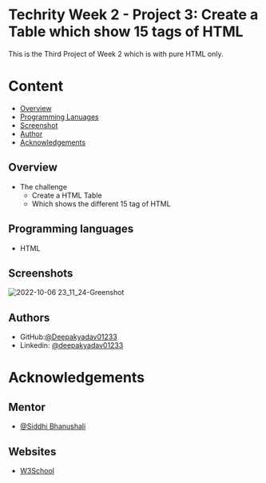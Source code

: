 
# Techrity Week 2 - Project 3: Create a Table which show 15 tags of HTML
This is the Third Project of Week 2 which is with pure HTML only.

# Content
- [Overview](#Overview)
- [Programming Lanuages](#Programming-languages)
- [Screenshot](#Screenshots)
- [Author](#Authors)
- [Acknowledgements](#acknowledgements)

## Overview
- The challenge
    - Create a HTML Table
    - Which shows the different 15 tag of HTML
## Programming languages
- HTML
## Screenshots
![2022-10-06 23_11_24-Greenshot](https://user-images.githubusercontent.com/108972310/194383413-b6f4716b-a12b-4d17-89fc-d778eb555590.png)


## Authors

- GitHub:[@Deepakyadav01233](https://github.com/Deepakydv01233)
- Linkedin: [@deepakyadav01233](https://www.linkedin.com/in/deepakyadav01233/)

# Acknowledgements
## Mentor
- [@Siddhi Bhanushali](https://github.com/siddhi-244)
## Websites
- [W3School](https://www.w3schools.com/)
